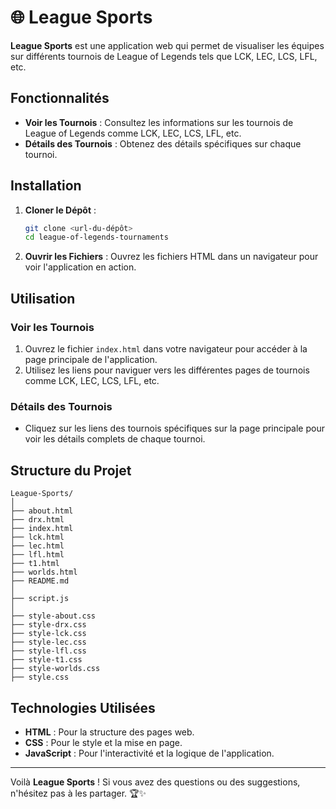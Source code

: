 # 🌐 League Sports

**League Sports** est une application web qui permet de visualiser les équipes sur différents tournois de League of Legends tels que LCK, LEC, LCS, LFL, etc.

## Fonctionnalités

- **Voir les Tournois** : Consultez les informations sur les tournois de League of Legends comme LCK, LEC, LCS, LFL, etc.
- **Détails des Tournois** : Obtenez des détails spécifiques sur chaque tournoi.

## Installation

1. **Cloner le Dépôt** :

   ```bash
   git clone <url-du-dépôt>
   cd league-of-legends-tournaments
   ```

2. **Ouvrir les Fichiers** :
   Ouvrez les fichiers HTML dans un navigateur pour voir l'application en action.

## Utilisation

### Voir les Tournois

1. Ouvrez le fichier `index.html` dans votre navigateur pour accéder à la page principale de l'application.
2. Utilisez les liens pour naviguer vers les différentes pages de tournois comme LCK, LEC, LCS, LFL, etc.

### Détails des Tournois

- Cliquez sur les liens des tournois spécifiques sur la page principale pour voir les détails complets de chaque tournoi.

## Structure du Projet

```plaintext
League-Sports/
│
├── about.html
├── drx.html
├── index.html
├── lck.html
├── lec.html
├── lfl.html
├── t1.html
├── worlds.html
├── README.md
│
├── script.js
│
├── style-about.css
├── style-drx.css
├── style-lck.css
├── style-lec.css
├── style-lfl.css
├── style-t1.css
├── style-worlds.css
├── style.css
```

## Technologies Utilisées

- **HTML** : Pour la structure des pages web.
- **CSS** : Pour le style et la mise en page.
- **JavaScript** : Pour l'interactivité et la logique de l'application.

---

Voilà **League Sports** ! Si vous avez des questions ou des suggestions, n'hésitez pas à les partager. 🏆✨
